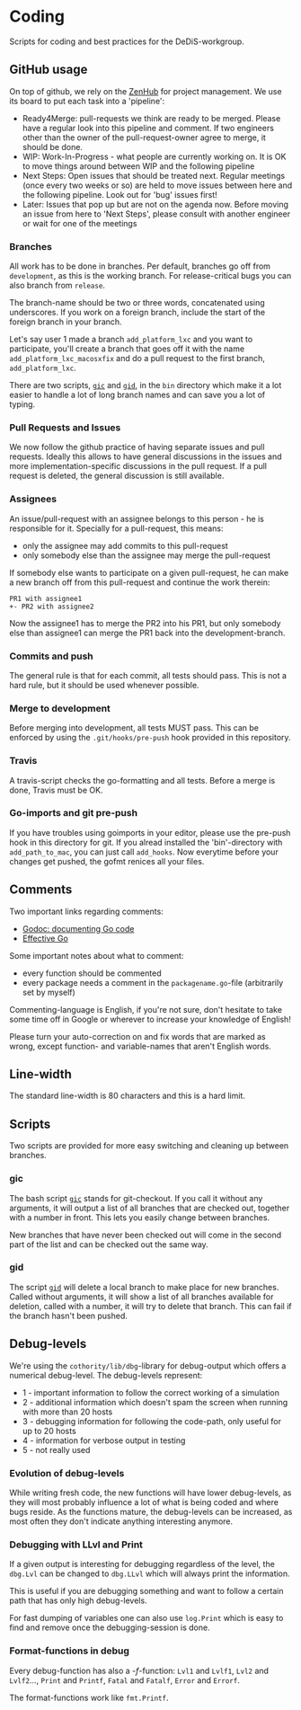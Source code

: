 # Coding

Scripts for coding and best practices for the DeDiS-workgroup.

## GitHub usage

On top of github, we rely on the [ZenHub](http://ZenHub.io) for project
management. We use its board to put each task into a 'pipeline':

- Ready4Merge: pull-requests we think are ready to be merged. Please
have a regular look into this pipeline and comment. If two engineers
other than the owner of the pull-request-owner agree to merge, it
should be done.
- WIP: Work-In-Progress - what people are currently working on. It is
OK to move things around between WIP and the following pipeline
- Next Steps: Open issues that should be treated next. Regular meetings
(once every two weeks or so) are held to move issues between here and
the following pipeline. Look out for 'bug' issues first!
- Later: Issues that pop up but are not on the agenda now. Before moving
an issue from here to 'Next Steps', please consult with another engineer
or wait for one of the meetings

### Branches

All work has to be done in branches. Per default, branches go off from
`development`, as this is the working branch. For release-critical bugs
you can also branch from `release`.

The branch-name should be two or three words, concatenated using underscores.
If you work on a foreign branch, include the start of the foreign branch in
your branch.

Let's say user 1 made a branch `add_platform_lxc` and you want to
participate, you'll create a branch that goes off it with the name
`add_platform_lxc_macosxfix` and do a pull request to the first branch,
`add_platform_lxc`.

There are two scripts, [`gic`](#gid) and [`gid`](#gid), in the `bin`
directory which make it a lot easier to handle a lot of long branch names
and can save you a lot of typing.

### Pull Requests and Issues

We now follow the github practice of having separate issues and pull
requests. Ideally this allows to have general discussions in the
issues and more implementation-specific discussions in the pull request.
If a pull request is deleted, the general discussion is still available.

### Assignees

An issue/pull-request with an assignee belongs to this person - he is
 responsible for it. Specially for a pull-request, this means:

- only the assignee may add commits to this pull-request
- only somebody else than the assignee may merge the pull-request

If somebody else wants to participate on a given pull-request, he can make a
 new branch off from this pull-request and continue the work therein:

```
PR1 with assignee1
+- PR2 with assignee2
```

Now the assignee1 has to merge the PR2 into his PR1, but only somebody else
 than assignee1 can merge the PR1 back into the development-branch.

### Commits and push

The general rule is that for each commit, all tests should pass. This is not
  a hard rule, but it should be used whenever possible.

### Merge to development

Before merging into development, all tests MUST pass. This can be enforced by
 using the ```.git/hooks/pre-push``` hook provided in this repository.

### Travis

A travis-script checks the go-formatting and all tests. Before a merge is done,
Travis must be OK.

### Go-imports and git pre-push

If you have troubles using goimports in your editor, please use the pre-push hook
in this directory for git. If you alread installed the 'bin'-directory with
`add_path_to_mac`, you can just call `add_hooks`. Now everytime before your
changes get pushed, the gofmt renices all your files.

## Comments

Two important links regarding comments:
- [Godoc: documenting Go code](http://blog.golang.org/godoc-documenting-go-code)
- [Effective Go](https://golang.org/doc/effective_go.html)

Some important notes about what to comment:

- every function should be commented
- every package needs a comment in the `packagename.go`-file (arbitrarily
 set by myself)

Commenting-language is English, if you're not sure, don't hesitate to take
some time off in Google or wherever to increase your knowledge of English!

Please turn your auto-correction on and fix words that are marked as wrong,
except function- and variable-names that aren't English words.

## Line-width

The standard line-width is 80 characters and this is a hard limit.

## Scripts

Two scripts are provided for more easy switching and cleaning up between
branches.

### gic

The bash script [`gic`](bin/gic) stands for git-checkout. If you call it
without any arguments, it will output a list of all branches that are checked
out, together with a number in front. This lets you easily change between
branches.

New branches that have never been checked out will come in the second part of
the list and can be checked out the same way.

### gid

The script [`gid`](bin/gic) will delete a local branch to make place for new
branches. Called without arguments, it will show a list of all branches
available for deletion, called with a number, it will try to delete that
branch. This can fail if the branch hasn't been pushed.

## Debug-levels

We're using the `cothority/lib/dbg`-library for debug-output which offers a 
numerical debug-level. The debug-levels represent:
  
  * 1 - important information to follow the correct working of a simulation
  * 2 - additional information which doesn't spam the screen when running with 
     more than 20 hosts
  * 3 - debugging information for following the code-path, only useful for up to
     20 hosts
  * 4 - information for verbose output in testing
  * 5 - not really used

### Evolution of debug-levels

While writing fresh code, the new functions will have lower debug-levels, as they
will most probably influence a lot of what is being coded and where bugs reside.
As the functions mature, the debug-levels can be increased, as most often they
don't indicate anything interesting anymore.

### Debugging with LLvl and Print

If a given output is interesting for debugging regardless of the level, the
`dbg.Lvl` can be changed to `dbg.LLvl` which will always print the information.

This is useful if you are debugging something and want to follow a certain path
that has only high debug-levels.

For fast dumping of variables one can also use `log.Print` which is easy to find
and remove once the debugging-session is done.

### Format-functions in debug

Every debug-function has also a -*f*-function: `Lvl1` and `Lvlf1`, `Lvl2` and 
`Lvlf2`..., `Print` and `Printf`, `Fatal` and `Fatalf`, `Error` and `Errorf`.

The format-functions work like `fmt.Printf`.
